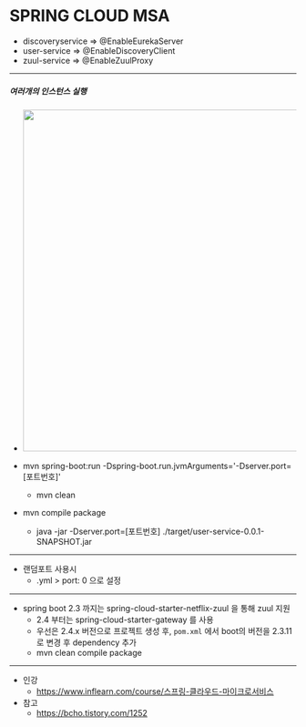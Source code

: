 # SPRING CLOUD MSA

* discoveryservice => @EnableEurekaServer
* user-service => @EnableDiscoveryClient
* zuul-service => @EnableZuulProxy
---
##### 여러개의 인스턴스 실행
* <img width="600" src="https://user-images.githubusercontent.com/53853730/136024443-62772958-6e09-426b-b81c-463d1693d751.png">
 
* mvn spring-boot:run -Dspring-boot.run.jvmArguments='-Dserver.port=[포트번호]'
  * mvn clean
* mvn compile package
  * java -jar -Dserver.port=[포트번호] ./target/user-service-0.0.1-SNAPSHOT.jar
---
* 랜덤포트 사용시
  * .yml > port: 0 으로 설정

---
* spring boot 2.3 까지는 spring-cloud-starter-netflix-zuul 을 통해 zuul 지원
  * 2.4 부터는 spring-cloud-starter-gateway 를 사용
  * 우선은 2.4.x 버전으로 프로젝트 생성 후, `pom.xml` 에서 boot의 버전을 2.3.11 로 변경 후 dependency 추가
  * mvn clean compile package   
---
* 인강
  * https://www.inflearn.com/course/스프링-클라우드-마이크로서비스
* 참고
  * https://bcho.tistory.com/1252
